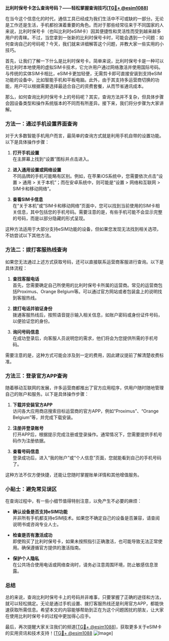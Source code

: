 **比利时保号卡怎么查询号码？——轻松掌握查询技巧[[TG💪+ @esim1088](https://t.me/s/esim1088)]**

在当今这个信息化的时代，通信工具已经成为我们生活中不可或缺的一部分。无论是工作还是生活，手机都扮演着重要的角色。而对于那些经常往来于不同国家的人来说，比利时保号卡（也叫比利时eSIM卡）因其便捷性和灵活性而受到越来越多用户的青睐。不过，当您拿到一张新的比利时保号卡时，可能会遇到一个问题：如何查询自己的号码呢？今天，我们就来详细解答这个问题，并教大家一些实用的小技巧。

首先，让我们了解一下什么是比利时保号卡。简单来说，比利时保号卡是一种可以在比利时本地使用的虚拟SIM卡技术，它允许用户通过网络激活并使用国际号码。与传统的实体SIM卡相比，eSIM卡更加轻便，无需剪卡即可直接安装到支持eSIM功能的设备中，比如智能手机和平板电脑。此外，由于其支持多运营商切换的功能，用户可以根据需要选择最适合自己的资费套餐，从而节省通讯成本。

那么，如何查询比利时保号卡上的号码呢？其实，查询方法并不复杂，但具体步骤会因设备类型和操作系统版本的不同而有所差异。接下来，我们将分步骤为大家讲解。

### 方法一：通过手机设置界面查询

对于大多数智能手机用户而言，最简单的查询方式就是利用手机自带的设置功能。以下是具体操作步骤：

1. **打开手机设置**  
   在主屏幕上找到“设置”图标并点击进入。

2. **进入通用设置或网络设置**  
   不同品牌的手机可能略有区别。例如，在苹果iOS系统中，您需要依次点击“设置 > 通用 > 关于本机”；而在安卓系统中，则可能是“设置 > 网络和互联网 > SIM卡和移动网络”。

3. **查看SIM卡信息**  
   在“关于本机”或“SIM卡和移动网络”页面中，您可以找到当前使用的SIM卡相关信息，其中包括您的手机号码。需要注意的是，有些手机可能不会显示完整的号码，而是以部分隐藏的形式呈现。

这种方法适用于大部分支持eSIM功能的设备，但如果您发现无法找到相关选项，不妨尝试以下其他方法。

### 方法二：拨打客服热线查询

如果您无法通过上述方式获取号码，还可以直接联系运营商客服进行查询。以下是具体流程：

1. **查找客服电话**  
   首先，您需要确定自己所使用的比利时保号卡所属的运营商。常见的运营商包括Proximus、Orange Belgium等。可以通过官方网站或者包装盒上的说明找到客服热线。

2. **拨打电话并验证身份**  
   拨通客服热线后，按照语音提示输入相关信息，如账户密码或身份证件号码，以便验证您的身份。

3. **询问号码信息**  
   在成功登录后，向客服人员说明您的需求，他们将会为您提供所需的手机号码。

需要注意的是，这种方式可能会涉及到一定的费用，因此建议提前了解清楚收费标准。

### 方法三：登录官方APP查询

随着移动互联网的发展，许多运营商都推出了官方应用程序，供用户随时随地管理自己的账户和服务。以下是具体操作步骤：

1. **下载并安装官方APP**  
   访问各大应用商店搜索目标运营商的官方APP，例如“Proximus”、“Orange Belgium”等，并完成下载安装。

2. **注册并登录账号**  
   打开APP后，根据提示完成注册或登录操作。通常情况下，您需要提供手机号码作为注册依据。

3. **查看号码信息**  
   登录成功后，进入“我的账户”或“个人信息”页面，您就能看到自己的手机号码了。

这种方法不仅方便快捷，还能让您随时掌握账单详情和其他增值服务。

### 小贴士：避免常见误区

在查询过程中，有一些小细节值得特别注意，以免产生不必要的麻烦：

- **确认设备是否支持eSIM功能**  
  并非所有手机都支持eSIM技术。如果您不确定自己的设备是否兼容，请查阅说明书或咨询专业人士。

- **检查是否有激活成功**  
  即使购买了比利时保号卡，如果未按照指引正确激活，也可能导致无法正常使用。确保遵循官方提供的激活指南。

- **保护个人隐私**  
  在公共场合使用电话或网络查询时，请务必注意周围环境，防止敏感信息泄露。

### 总结

总的来说，查询比利时保号卡上的号码并非难事，只要掌握了正确的途径和方法，就可以轻松搞定。无论是通过手机设置、拨打客服热线还是利用官方APP，都能快速获取所需信息。希望本文的内容能够帮助到正在为这个问题困扰的朋友，让大家在使用比利时保号卡的过程中更加得心应手。

最后，再次提醒大家关注我们的频道[[TG💪+ @esim1088](https://t.me/s/esim1088)]，获取更多关于eSIM卡的实用资讯和技术支持！[[TG💪+ @esim1088](https://t.me/s/esim1088) ![Image](https://i.postimg.cc/4NQfJmqS/Snipaste-2025-05-13-00-14-12.png)]